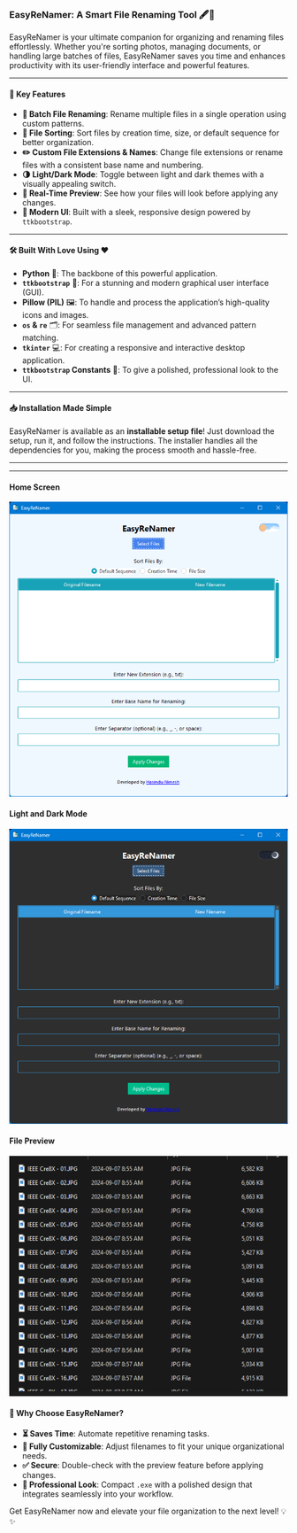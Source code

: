 ### EasyReNamer: A Smart File Renaming Tool 🖋️📂

EasyReNamer is your ultimate companion for organizing and renaming files effortlessly. Whether you're sorting photos, managing documents, or handling large batches of files, EasyReNamer saves you time and enhances productivity with its user-friendly interface and powerful features.

---

#### 🚀 **Key Features**
- **🔄 Batch File Renaming**: Rename multiple files in a single operation using custom patterns.
- **📑 File Sorting**: Sort files by creation time, size, or default sequence for better organization.
- **✏️ Custom File Extensions & Names**: Change file extensions or rename files with a consistent base name and numbering.
- **🌗 Light/Dark Mode**: Toggle between light and dark themes with a visually appealing switch.
- **👀 Real-Time Preview**: See how your files will look before applying any changes.
- **🎨 Modern UI**: Built with a sleek, responsive design powered by `ttkbootstrap`.

---

#### 🛠️ **Built With Love Using** ❤️
- **Python** 🐍: The backbone of this powerful application.
- **`ttkbootstrap`** 🎨: For a stunning and modern graphical user interface (GUI).
- **Pillow (PIL)** 🖼️: To handle and process the application’s high-quality icons and images.
- **`os` & `re`** 🗂️: For seamless file management and advanced pattern matching.
- **`tkinter`** 💻: For creating a responsive and interactive desktop application.
- **`ttkbootstrap` Constants** 📑: To give a polished, professional look to the UI.

---

#### 📥 **Installation Made Simple**
EasyReNamer is available as an **installable setup file**! Just download the setup, run it, and follow the instructions. The installer handles all the dependencies for you, making the process smooth and hassle-free. 

---

---
#### Home Screen
![Home Screen](Screenshots/EasyReNamer07.png)

#### Light and Dark Mode
![Dark Mode](Screenshots/EasyReNamer08.png)

#### File Preview
![File Preview](Screenshots/EasyReNamer13.png)

#### 🎉 Why Choose EasyReNamer? 
- **⏳ Saves Time**: Automate repetitive renaming tasks.
- **🔧 Fully Customizable**: Adjust filenames to fit your unique organizational needs.
- **✅ Secure**: Double-check with the preview feature before applying changes.
- **💼 Professional Look**: Compact `.exe` with a polished design that integrates seamlessly into your workflow.

Get EasyReNamer now and elevate your file organization to the next level! 💡✨
